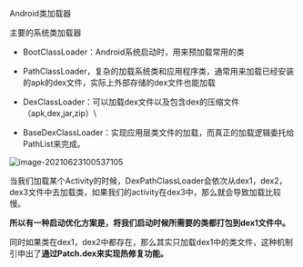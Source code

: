 Android类加载器

主要的系统类加载器

* BootClassLoader：Android系统启动时，用来预加载常用的类

* PathClassLoader，复杂的加载系统类和应用程序类，通常用来加载已经安装的apk的dex文件，实际上外部存储的dex文件也能加载
* DexClassLoader：可以加载dex文件以及包含dex的压缩文件（apk,dex,jar,zip）\
* BaseDexClassLoader：实现应用层类文件的加载，而真正的加载逻辑委托给PathList来完成。



![image-20210623100537105](/Users/jj/booknote/输出文章/计算机基础/image-20210623100537105.png)

当我们加载某个Activity的时候，DexPathClassLoader会依次从dex1，dex2，dex3文件中去加载类，如果我们的activity在dex3中，那么就会导致加载比较慢。

**所以有一种启动优化方案是，将我们启动时候所需要的类都打包到dex1文件中。**

同时如果类在dex1，dex2中都存在，那么其实只加载dex1中的类文件，这种机制引申出了**通过Patch.dex来实现热修复功能。**